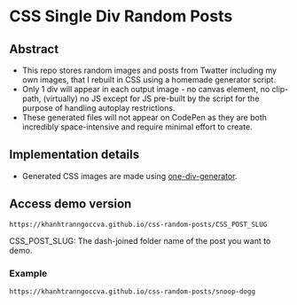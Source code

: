 # CSS Single Div Random Posts

## Abstract

- This repo stores random images and posts from Twatter including my own images, that I rebuilt in CSS using a homemade
  generator script.
- Only 1 div will appear in each output image - no canvas element, no clip-path, (virtually) no JS except for JS pre-built by the script for the purpose of handling autoplay restrictions.
- These generated files will not appear on CodePen as they are both incredibly space-intensive and require minimal effort to create.

## Implementation details
- Generated CSS images are made using <a href="https://github.com/khanhtranngoccva/one-div-generator">one-div-generator</a>.

## Access demo version

```
https://khanhtranngoccva.github.io/css-random-posts/CSS_POST_SLUG
```

CSS_POST_SLUG: The dash-joined folder name of the post you want to demo.

### Example

```
https://khanhtranngoccva.github.io/css-random-posts/snoop-dogg
```
